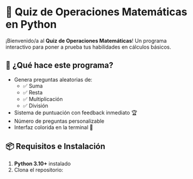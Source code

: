 # 🧮 Quiz de Operaciones Matemáticas en Python

¡Bienvenido/a al **Quiz de Operaciones Matemáticas**! Un programa interactivo para poner a prueba tus habilidades en cálculos básicos.

## 🚀 ¿Qué hace este programa?
- Genera preguntas aleatorias de:
  - ✅ Suma
  - ✅ Resta
  - ✅ Multiplicación
  - ✅ División
- Sistema de puntuación con feedback inmediato 🏆
- Número de preguntas personalizable
- Interfaz colorida en la terminal 🌈

## 📦 Requisitos e Instalación
1. **Python 3.10+** instalado
2. Clona el repositorio: